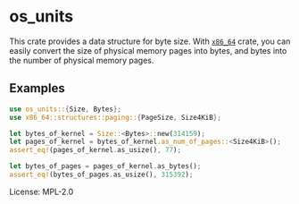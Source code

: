 # os_units

This crate provides a data structure for byte size. With
[`x86_64`](https://github.com/rust-osdev/x86_64) crate, you can easily convert
the size of physical memory pages into bytes, and bytes into the number of physical memory
pages.

## Examples

```rust
use os_units::{Size, Bytes};
use x86_64::structures::paging::{PageSize, Size4KiB};

let bytes_of_kernel = Size::<Bytes>::new(314159);
let pages_of_kernel = bytes_of_kernel.as_num_of_pages::<Size4KiB>();
assert_eq!(pages_of_kernel.as_usize(), 77);

let bytes_of_pages = pages_of_kernel.as_bytes();
assert_eq!(bytes_of_pages.as_usize(), 315392);
```

License: MPL-2.0
